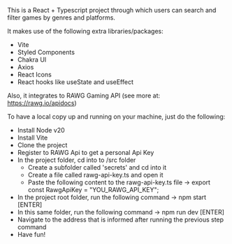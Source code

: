 This is a React + Typescript project through which users can search and filter games by genres and platforms.

It makes use of the following extra libraries/packages:
- Vite
- Styled Components
- Chakra UI
- Axios
- React Icons
- React hooks like useState and useEffect

Also, it integrates to RAWG Gaming API (see more at: https://rawg.io/apidocs)

To have a local copy up and running on your machine, just do the following:
- Install Node v20
- Install Vite
- Clone the project
- Register to RAWG Api to get a personal Api Key
- In the project folder, cd into to /src folder
    - Create a subfolder called 'secrets' and cd into it
    - Create a file called rawg-api-key.ts and open it
    - Paste the following content to the rawg-api-key.ts file -> export const RawgApiKey = "YOU_RAWG_API_KEY";
- In the project root folder, run the following command -> npm start [ENTER]
- In this same folder, run the following command -> npm run dev [ENTER]
- Navigate to the address that is informed after running the previous step command
- Have fun!
